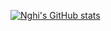 [![Nghi's GitHub stats](https://github-readme-stats-sigma-five.vercel.app/api?username=nghi01&count_private=true&hide=stars&show_icons=true&theme=tokyonight)](https://github.com/anuraghazra/github-readme-stats)
